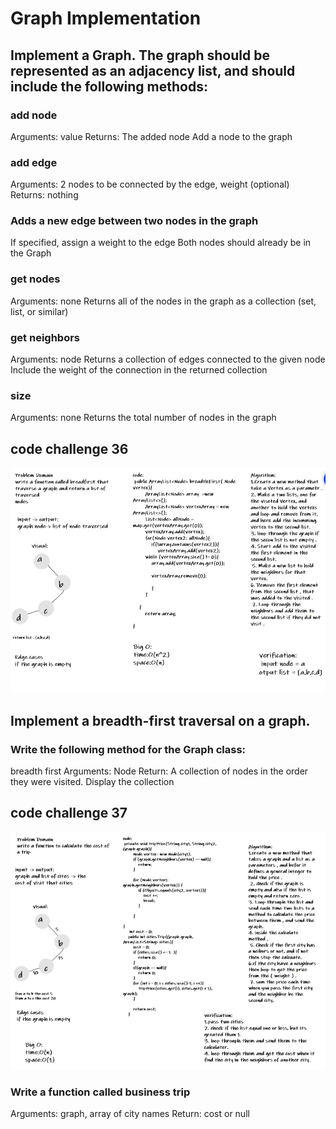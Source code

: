 #  Graph Implementation

## Implement a Graph. The graph should be represented as an adjacency list, and should include the following methods:

### add node
Arguments: value
Returns: The added node
Add a node to the graph

### add edge
Arguments: 2 nodes to be connected by the edge, weight (optional)
Returns: nothing

### Adds a new edge between two nodes in the graph
If specified, assign a weight to the edge
Both nodes should already be in the Graph

### get nodes
Arguments: none
Returns all of the nodes in the graph as a collection (set, list, or similar)

### get neighbors
Arguments: node
Returns a collection of edges connected to the given node
Include the weight of the connection in the returned collection

### size
Arguments: none
Returns the total number of nodes in the graph


## code challenge 36 
![breadfirst](code36.PNG)
## Implement a breadth-first traversal on a graph.
### Write the following method for the Graph class:
breadth first
Arguments: Node
Return: A collection of nodes in the order they were visited.
Display the collection


## code challenge 37
![city trip](code37.PNG)
### Write a function called business trip
Arguments: graph, array of city names
Return: cost or null
